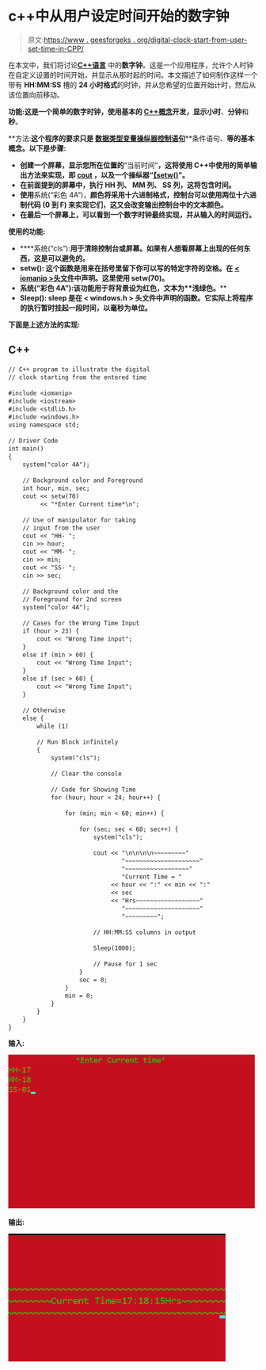 # c++中从用户设定时间开始的数字钟

> 原文:[https://www . geesforgeks . org/digital-clock-start-from-user-set-time-in-CPP/](https://www.geeksforgeeks.org/digital-clock-starting-from-user-set-time-in-cpp/)

在本文中，我们将讨论[**C++语言**](https://www.geeksforgeeks.org/introduction-to-c-programming-language/) 中的**数字钟**。这是一个应用程序，允许个人时钟在自定义设置的时间开始，并显示从那时起的时间。本文描述了如何制作这样一个带有 **HH:MM:SS** 槽的 **24 小时格式**的时钟，并从您希望的位置开始计时，然后从该位置向前移动。

**功能:**这是一个简单的数字时钟，使用基本的 [C++概念](https://www.geeksforgeeks.org/c-plus-plus/)开发，显示**小时**、**分钟**和**秒**。

**方法:**这个程序的要求只是 [**数据类型**](https://www.geeksforgeeks.org/c-data-types/)**[**变量**](https://www.geeksforgeeks.org/variables-in-c/)[**操纵器**](https://www.geeksforgeeks.org/manipulators-in-c-with-examples/)[**控制语句**](https://www.geeksforgeeks.org/decision-making-c-c-else-nested-else/)**条件语句、**等的基本概念。以下是步骤:**

*   **创建一个屏幕，显示您所在位置的**“当前时间”**，这将使用 C++中使用的简单输出方法来实现，即 [cout](https://www.geeksforgeeks.org/basic-input-output-c/) ，以及一个操纵器“[**【setw()**](https://www.geeksforgeeks.org/iomanip-setw-function-in-c-with-examples/)”。**
*   **在前面提到的屏幕中，执行 **HH** 列、 **MM** 列、 **SS** 列，这将包含时间。**
*   **使用**系统(“彩色 4A”)，**颜色将采用十六进制格式，控制台可以使用两位十六进制代码 **(0 到 F)** 来实现它们，这又会改变输出控制台中的文本颜色。**
*   **在最后一个屏幕上，可以看到一个数字时钟最终实现，并从输入的时间运行。**

****使用的功能:****

*   ****系统(“cls”):**用于清除控制台或屏幕。如果有人想看屏幕上出现的任何东西，这是可以避免的。**
*   ****setw():** 这个函数是用来在括号里留下你可以写的特定字符的空格。在 [< iomanip >头文件](https://www.geeksforgeeks.org/header-files-in-c-c-with-examples/)中声明。这里使用 setw(70)。**
*   ****系统(“彩色 4A”):**该功能用于将背景**设为红色**，文本为**浅绿色。****
*   ****Sleep():** sleep 是在 **< windows.h >** 头文件中声明的函数。它实际上将程序的执行暂时挂起一段时间，以毫秒为单位。**

**下面是上述方法的实现:**

## **C++**

```
// C++ program to illustrate the digital
// clock starting from the entered time

#include <iomanip>
#include <iostream>
#include <stdlib.h>
#include <windows.h>
using namespace std;

// Driver Code
int main()
{
    system("color 4A");

    // Background color and Foreground
    int hour, min, sec;
    cout << setw(70)
         << "*Enter Current time*\n";

    // Use of manipulator for taking
    // input from the user
    cout << "HH- ";
    cin >> hour;
    cout << "MM- ";
    cin >> min;
    cout << "SS- ";
    cin >> sec;

    // Background color and the
    // Foreground for 2nd screen
    system("color 4A");

    // Cases for the Wrong Time Input
    if (hour > 23) {
        cout << "Wrong Time input";
    }
    else if (min > 60) {
        cout << "Wrong Time Input";
    }
    else if (sec > 60) {
        cout << "Wrong Time Input";
    }

    // Otherwise
    else {
        while (1)

        // Run Block infinitely
        {
            system("cls");

            // Clear the console

            // Code for Showing Time
            for (hour; hour < 24; hour++) {

                for (min; min < 60; min++) {

                    for (sec; sec < 60; sec++) {
                        system("cls");

                        cout << "\n\n\n\n~~~~~~~~~"
                                "~~~~~~~~~~~~~~~~~~~~~"
                                "~~~~~~~~~~~~~~~~~~"
                                "Current Time = "
                             << hour << ":" << min << ":"
                             << sec
                             << "Hrs~~~~~~~~~~~~~~~~~~"
                                "~~~~~~~~~~~~~~~~~~~~~"
                                "~~~~~~~~~";

                        // HH:MM:SS columns in output

                        Sleep(1000);

                        // Pause for 1 sec
                    }
                    sec = 0;
                }
                min = 0;
            }
        }
    }
}
```

****输入:****

**[![](img/d882a876b22dce0959a442c735cbab0a.png)](https://media.geeksforgeeks.org/wp-content/uploads/20210325124005/Screenshot470.png)**

****输出:****

**[![](img/e1ae6eb1847204cf585c237f45bed4c4.png)](https://media.geeksforgeeks.org/wp-content/uploads/20210325123824/Screenshot471.png)**